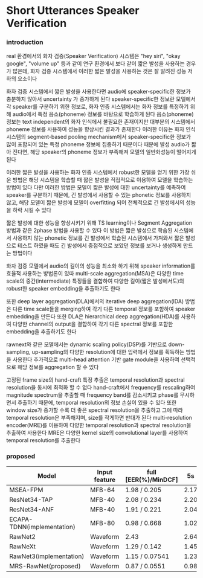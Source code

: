 # Short Utterances Speaker Verification

### introduction

real 환경에서의 화자 검증(Speaker Verification) 시스템은 "hey siri", "okay google", "volume up" 등과 같이 연구 환경에서 보다 같이 짧은 발성을 사용하는 경우가 많은데, 화자 검증 시스템에서 이러한 짧은 발성을 사용하는 것은 잘 알려진 성능 저하의 요소이다

화자 검증 시스템에서 짧은 발성을 사용한다면 audio에 speaker-specific한 정보가 충분하지 않아서 uncertainty 가 증가하게 된다
speaker-specific한 정보란 모델에서 각 speaker를 구분하기 위한 정보로,
화자 인증 시스템에서는 화자 정보를 특정하기 위해 audio에서 특정 음소(phoneme) 정보를 바탕으로 학습하게 된다
음소(phoneme) 정보는 text independent의 화자 인식에서 불필요한 존재이지만 대부분의 시스템에서 phoneme 정보를 사용하여 성능을 향상시킨 결과가 존재한다
이러한 이유는 화자 인식 시스템의 segment-based pooling mechanism에서 speaker-specific한 정보가 많이 포함되어 있는 특정 phoneme 정보에 집중하기 때문이다
때문에 발성 audio가 짧아 진다면, 해당 speaker의 phoneme 정보가 부족해져 모델의 일반화성능이 떨어지게 된다

이러한 짧은 발성을 사용하는 화자 인증 시스템에서 robust한 모델을 얻기 위한 가장 쉬운 방법은
해당 시스템을 학습할 때 짧은 발성을 직접적으로 이용하여 모델을 학습하는 방법이 있다
다만 이러한 방법은 모델이 짧은 발성에 대한 uncertainty를 예측하여 speaker를 구분하기 때문에,
긴 발성에서 사용할 수 있는 phonetic 정보를 사용하지 않고, 해당 모델이 짧은 발성에 모델이 overfitting 되어
전체적으로 긴 발성에서의 성능을 하락 시킬 수 있다


짧은 발성에 대한 성능을 향상시키기 위해 TS learning이나 Segment Aggregation 방법과 같은 2phase 방법을 사용할 수 있다
이 방법은 짧은 발성으로 학습된 시스템에서 사용하지 않는 phonetic 정보를 긴 발성에서 학습된 시스템에서 가져와서
짧은 발성으로 테스트 하였을 때도 긴 발성에서 중점적으로 보았던 정보를 보거나 생성하게 만드는 방법이다
 
화자 검증 모델에서 audio의 길이의 성능을 최소화 하기 위해 speaker information를 효율적 사용하는 방법론이 있따
multi-scale aggregation(MSA)은 다양한 time scale의 중간(intermediate) 특징들을 결합하여
다양한 길이(짧은 발성에서도)의 robust한 speaker embedding을 추출하기도 한다

또한 deep layer aggregation(DLA)에서의 iterative deep aggregation(IDA) 방법은 다른 time scale들을 merging하여
각기 다른 temporal 정보를 포함하여 speaker embedding을 만든다
또한 DLA은 hierarchical deep aggregation(HDA)를 사용하여 다양한 channel의 output을 결합하여
각기 다른 spectral 정보를 포함한 embedding을 추출하기도 한다

rawnext와 같은 모델에서는 dynamic scaling policy(DSP)를 기반으로 down-sampling, up-sampling의 다양한 resolution에 대한 입력에서 정보를 획득하는 방법을 사용한다
추가적으로 multi-head attention 기반 gate module을 사용하여 선택적으로 해당 정보를 aggregation 할 수 있다 

고정된 frame size의 hand-craft 특징 추출은 temporal resolution과 spectral resolution을 동시에 최적화 할 수 없다
hand-craft에서 frequency를 rescaling하여 magnitude spectrum을 추출할 때 frequency band를 감소시키고
phase를 무시하면서 추출하기 때문에, temporal resolution의 정보 손실이 있을 수 있다
또한 window size가 증가할 수록 더 좋은 spectral resolution을 추출하고 그에 따라 temporal resolution은 부족해지며, size를 작게하면 반대가 된다
multi-resolution encoder(MRE)를 이용하여 다양한 temporal resolution과 spectral resolution을 추출하여 사용한다
MRE은 다양한 kernel size의 convolutional layer를 사용하여 temporal resolution를 추출한다


### proposed

|Model|Input feature|full [EER(%)/MinDCF]|5s|2s|1s|
|---|---|---|---|---|---|
|MSEA-FPM|MFB-64|1.98 / 0.205|2.17|3.38|5.92|
|ResNet34-TAP|MFB-40|2.08 / 0.234|2.20|3.00|4.77|
|ResNet34-ANF|MFB-40|1.91 / 0.221|2.04|2.88|4.49|
|ECAPA-TDNN(implementation)|MFB-80|0.98 / 0.668|1.02|1.85|4.12|
|RawNet2|Waveform|2.43|2.64|3.88|7.24|
|RawNeXt|Waveform|1.29 / 0.142|1.45|2.34|4.37|
|RawNet3(implementation)|Waveform|1.15 / 0.07541|1.23|2.28|5.04|
|MRS-RawNet(proposed)|Waveform|0.87 / 0.0551|0.98|1.75|3.97|







         




  